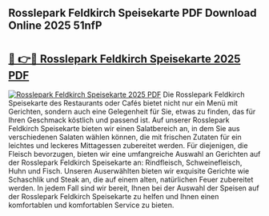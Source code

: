 ## Rosslepark Feldkirch Speisekarte PDF Download Online 2025 51nfP

# <h2><a href="http://gcbthh.nevu.top/?p=Rosslepark+Feldkirch+Speisekarte">🔗 👉🔴 Rosslepark Feldkirch Speisekarte 2025 PDF</a></h2>

[![Rosslepark Feldkirch Speisekarte 2025 PDF](https://i.imgur.com/dBaPXMq.png)](http://gcbthh.nevu.top/?p=Rosslepark+Feldkirch+Speisekarte)
Die Rosslepark Feldkirch Speisekarte des Restaurants oder Cafés bietet nicht nur ein Menü mit Gerichten, sondern auch eine Gelegenheit für Sie, etwas zu finden, das für Ihren Geschmack köstlich und passend ist. Auf unserer Rosslepark Feldkirch Speisekarte bieten wir einen Salatbereich an, in dem Sie aus verschiedenen Salaten wählen können, die mit frischen Zutaten für ein leichtes und leckeres Mittagessen zubereitet werden. Für diejenigen, die Fleisch bevorzugen, bieten wir eine umfangreiche Auswahl an Gerichten auf der Rosslepark Feldkirch Speisekarte an: Rindfleisch, Schweinefleisch, Huhn und Fisch. Unseren Auserwählten bieten wir exquisite Gerichte wie Schaschlik und Steak an, die auf einem alten, natürlichen Feuer zubereitet werden. In jedem Fall sind wir bereit, Ihnen bei der Auswahl der Speisen auf der Rosslepark Feldkirch Speisekarte zu helfen und Ihnen einen komfortablen und komfortablen Service zu bieten.
